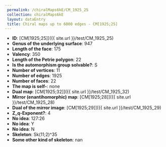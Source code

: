 ```yaml
--- 
 permalink: /chiralMaps6kE/CM_1925_25 
 collection: chiralMaps6kE
 layout: dataEntry
 title: Chiral maps up to 6000 edges - CM[1925;25]
---
```


- **ID**: [CM[1925;25]]({{ site.url }}/test/CM_1925_25)
- **Genus of the underlying surface**: 947
- **Length of the face**: 175
- **Valency**: 350
- **Length of the Petrie polygon**: 22
- **Is the automorphism group solvable?**: S
- **Number of vertices**: 11
- **Number of edges**: 1925
- **Number of faces**: 22
- **The map is self-**: none
- **Dual map**: [CM[1925;32]]({{ site.url }}/test/CM_1925_32)
- **Mirror (enantihomorphic) map**: [CM[1925;28]]({{ site.url }}/test/CM_1925_28)
- **Dual of the mirror image**: [CM[1925;29]]({{ site.url }}/test/CM_1925_29)
- **Z_q-Exponent?**: 4
- **No idea**:  127:26
- **No idea**: Y
- **No idea**: N
- **Skeleton**: Sk(11;2)^35
- **Some other kind of skeleton**: nan
